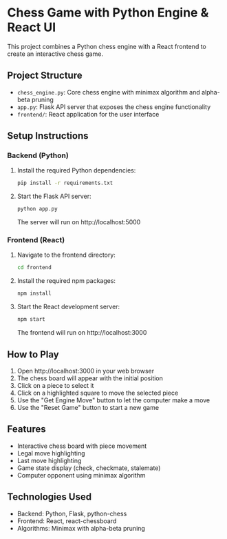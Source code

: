 # Chess Game with Python Engine & React UI

This project combines a Python chess engine with a React frontend to create an interactive chess game.

## Project Structure

- `chess_engine.py`: Core chess engine with minimax algorithm and alpha-beta pruning
- `app.py`: Flask API server that exposes the chess engine functionality
- `frontend/`: React application for the user interface

## Setup Instructions

### Backend (Python)

1. Install the required Python dependencies:
   ```bash
   pip install -r requirements.txt
   ```

2. Start the Flask API server:
   ```bash
   python app.py
   ```
   The server will run on http://localhost:5000

### Frontend (React)

1. Navigate to the frontend directory:
   ```bash
   cd frontend
   ```

2. Install the required npm packages:
   ```bash
   npm install
   ```

3. Start the React development server:
   ```bash
   npm start
   ```
   The frontend will run on http://localhost:3000

## How to Play

1. Open http://localhost:3000 in your web browser
2. The chess board will appear with the initial position
3. Click on a piece to select it
4. Click on a highlighted square to move the selected piece
5. Use the "Get Engine Move" button to let the computer make a move
6. Use the "Reset Game" button to start a new game

## Features

- Interactive chess board with piece movement
- Legal move highlighting
- Last move highlighting
- Game state display (check, checkmate, stalemate)
- Computer opponent using minimax algorithm

## Technologies Used

- Backend: Python, Flask, python-chess
- Frontend: React, react-chessboard
- Algorithms: Minimax with alpha-beta pruning